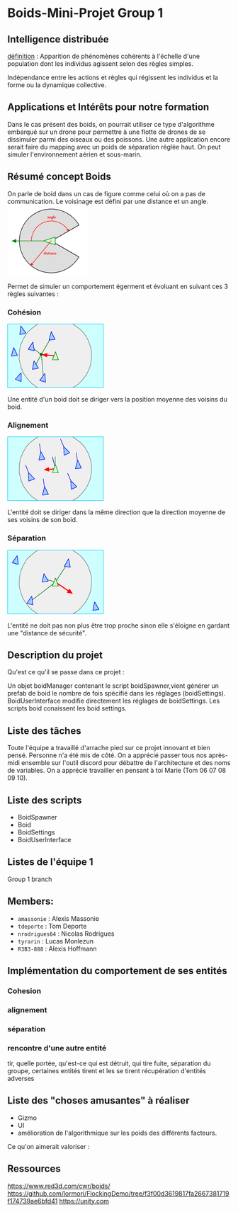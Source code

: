 # Boids-Mini-Projet Group 1

## Intelligence distribuée

[définition](https://fr.wikipedia.org/wiki/Intelligence_distribuée) : Apparition de phénomènes cohérents à l'échelle d'une population dont les individus agissent selon des règles simples.

Indépendance entre les actions et règles qui régissent les individus et la forme ou la dynamique collective.

## Applications et Intérêts pour notre formation

Dans le cas présent des boids, on pourrait utiliser ce type d'algorithme embarqué sur un drone pour permettre à une flotte de drones de se dissimuler parmi des oiseaux ou des poissons.
Une autre application encore serait faire du mapping avec un poids de séparation réglée haut.
On peut simuler l'environnement aérien et sous-marin.

## Résumé concept Boids

On parle de boid dans un cas de figure comme celui où on a pas de communication.
Le voisinage est défini par une distance et un angle.
![neighborhood](./img/neighborhood.gif)

Permet de simuler un comportement égerment et évoluant en suivant ces 3 règles suivantes :

### Cohésion

![cohésion](./img/cohesion.gif)

Une entité d'un boid doit se diriger vers la position moyenne des voisins du boid.

### Alignement

![alignement](./img/alignment.gif)

L'entité doit se diriger dans la même direction que la direction moyenne de ses voisins de son boid.

### Séparation

![séparation](./img/separation.gif)

L'entité ne doit pas non plus être trop proche sinon elle s'éloigne en gardant une "distance de sécurité".

## Description du projet

Qu'est ce qu'il se passe dans ce projet :

Un objet boidManager contenant le script boidSpawner,vient générer un prefab de boid le nombre de fois spécifié dans les réglages (boidSettings).
BoidUserInterface modifie directement les réglages de boidSettings.
Les scripts boid conaissent les boid settings.

## Liste des tâches

Toute l'équipe a travaillé d'arrache pied sur ce projet innovant et bien pensé.
Personne n'a été mis de côté. On a apprécié passer tous nos après-midi ensemble sur l'outil discord pour débattre de l'architecture et des noms de variables.
On a apprécié travailler en pensant à toi Marie (Tom 06 07 08 09 10).

## Liste des scripts

- BoidSpawner
- Boid
- BoidSettings
- BoidUserInterface

## Listes de l'équipe 1

Group 1 branch

## Members:

- `amassonie` : Alexis Massonie
- `tdeporte` : Tom Deporte
- `nrodrigues64` : Nicolas Rodrigues
- `tyrarin` : Lucas Monlezun
- `R3B3-888` : Alexis Hoffmann

## Implémentation du comportement de ses entités

### Cohesion

### alignement

### séparation

### rencontre d'une autre entité

tir, quelle portée, qu'est-ce qui est détruit, qui tire
fuite, séparation du groupe, certaines entités tirent et les se tirent
récupération d'entités adverses

## Liste des "choses amusantes" à réaliser

- Gizmo
- UI
- amélioration de l'algorithmique sur les poids des différents facteurs.

Ce qu'on aimerait valoriser :

## Ressources

https://www.red3d.com/cwr/boids/
https://github.com/lormori/FlockingDemo/tree/f3f00d3619817fa2667381719f174739ae6bfd41
https://unity.com

